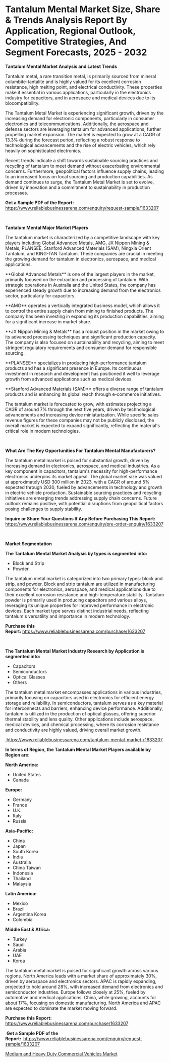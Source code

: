<p><h1>Tantalum Mental Market Size, Share & Trends Analysis Report By Application, Regional Outlook, Competitive Strategies, And Segment Forecasts, 2025 - 2032</h1></p><p><strong>Tantalum Mental Market Analysis and Latest Trends</strong></p>
<p><p>Tantalum metal, a rare transition metal, is primarily sourced from mineral columbite-tantalite and is highly valued for its excellent corrosion resistance, high melting point, and electrical conductivity. These properties make it essential in various applications, particularly in the electronics industry for capacitors, and in aerospace and medical devices due to its biocompatibility.</p><p>The Tantalum Metal Market is experiencing significant growth, driven by the increasing demand for electronic components, particularly in consumer electronics and telecommunications. Additionally, the aerospace and defense sectors are leveraging tantalum for advanced applications, further propelling market expansion. The market is expected to grow at a CAGR of 13.3% during the forecast period, reflecting a robust response to technological advancements and the rise of electric vehicles, which rely heavily on sophisticated electronics.</p><p>Recent trends indicate a shift towards sustainable sourcing practices and recycling of tantalum to meet demand without exacerbating environmental concerns. Furthermore, geopolitical factors influence supply chains, leading to an increased focus on local sourcing and production capabilities. As demand continues to surge, the Tantalum Metal Market is set to evolve, driven by innovation and a commitment to sustainability in production processes.</p></p>
<p><strong>Get a Sample PDF of the Report:&nbsp;</strong> <a href="https://www.reliablebusinessarena.com/enquiry/request-sample/1633207?utm_campaign=3552&utm_medium=2&utm_source=Github&utm_content=ia&utm_term=29032025&utm_id=tantalum-mental">https://www.reliablebusinessarena.com/enquiry/request-sample/1633207</a></p>
<p>&nbsp;</p>
<p><strong>Tantalum Mental Major Market Players</strong></p>
<p><p>The tantalum market is characterized by a competitive landscape with key players including Global Advanced Metals, AMG, JX Nippon Mining & Metals, PLANSEE, Stanford Advanced Materials (SAM), Ningxia Orient Tantalum, and KING-TAN Tantalum. These companies are crucial in meeting the growing demand for tantalum in electronics, aerospace, and medical applications.</p><p>**Global Advanced Metals** is one of the largest players in the market, primarily focused on the extraction and processing of tantalum. With strategic operations in Australia and the United States, the company has experienced steady growth due to increasing demand from the electronics sector, particularly for capacitors.</p><p>**AMG** operates a vertically integrated business model, which allows it to control the entire supply chain from mining to finished products. The company has been investing in expanding its production capabilities, aiming for a significant increase in market share. </p><p>**JX Nippon Mining & Metals** has a robust position in the market owing to its advanced processing techniques and significant production capacity. The company is also focused on sustainability and recycling, aiming to meet stringent regulatory requirements and consumer demand for responsible sourcing.</p><p>**PLANSEE** specializes in producing high-performance tantalum products and has a significant presence in Europe. Its continuous investment in research and development has positioned it well to leverage growth from advanced applications such as medical devices.</p><p>**Stanford Advanced Materials (SAM)** offers a diverse range of tantalum products and is enhancing its global reach through e-commerce initiatives.</p><p>The tantalum market is forecasted to grow, with estimates projecting a CAGR of around 7% through the next five years, driven by technological advancements and increasing device miniaturization. While specific sales revenue figures for these companies may not be publicly disclosed, the overall market is expected to expand significantly, reflecting the material's critical role in modern technologies.</p></p>
<p>&nbsp;</p>
<p><strong>What Are The Key Opportunities For Tantalum Mental Manufacturers?</strong></p>
<p><p>The tantalum metal market is poised for substantial growth, driven by increasing demand in electronics, aerospace, and medical industries. As a key component in capacitors, tantalum's necessity for high-performance electronics underpins its market appeal. The global market size was valued at approximately USD 300 million in 2023, with a CAGR of around 5% expected through 2030, fueled by advancements in technology and growth in electric vehicle production. Sustainable sourcing practices and recycling initiatives are emerging trends addressing supply chain concerns. Future outlook remains positive, with potential disruptions from geopolitical factors posing challenges to supply stability.</p></p>
<p><strong>Inquire or Share Your Questions If Any Before Purchasing This Report:</strong> <a href="https://www.reliablebusinessarena.com/enquiry/pre-order-enquiry/1633207?utm_campaign=3552&utm_medium=2&utm_source=Github&utm_content=ia&utm_term=29032025&utm_id=tantalum-mental">https://www.reliablebusinessarena.com/enquiry/pre-order-enquiry/1633207</a></p>
<p>&nbsp;</p>
<p><strong>Market Segmentation</strong></p>
<p><strong>The Tantalum Mental Market Analysis by types is segmented into:</strong></p>
<p><ul><li>Block and Strip</li><li>Powder</li></ul></p>
<p><p>The tantalum metal market is categorized into two primary types: block and strip, and powder. Block and strip tantalum are utilized in manufacturing components for electronics, aerospace, and medical applications due to their excellent corrosion resistance and high-temperature stability. Tantalum powder is primarily used in producing capacitors and various alloys, leveraging its unique properties for improved performance in electronic devices. Each market type serves distinct industrial needs, reflecting tantalum's versatility and importance in modern technology.</p></p>
<p><strong>Purchase this Report:&nbsp;</strong><a href="https://www.reliablebusinessarena.com/purchase/1633207?utm_campaign=3552&utm_medium=2&utm_source=Github&utm_content=ia&utm_term=29032025&utm_id=tantalum-mental">https://www.reliablebusinessarena.com/purchase/1633207</a></p>
<p>&nbsp;</p>
<p><strong>The Tantalum Mental Market Industry Research by Application is segmented into:</strong></p>
<p><ul><li>Capacitors</li><li>Semiconductors</li><li>Optical Glasses</li><li>Others</li></ul></p>
<p><p>The tantalum metal market encompasses applications in various industries, primarily focusing on capacitors used in electronics for efficient energy storage and reliability. In semiconductors, tantalum serves as a key material for interconnects and barriers, enhancing device performance. Additionally, tantalum is utilized in the production of optical glasses, offering superior thermal stability and lens quality. Other applications include aerospace, medical devices, and chemical processing, where its corrosion resistance and conductivity are highly valued, driving overall market growth.</p></p>
<p><a href="https://www.reliablebusinessarena.com/tantalum-mental-market-r1633207?utm_campaign=3552&utm_medium=2&utm_source=Github&utm_content=ia&utm_term=29032025&utm_id=tantalum-mental">&nbsp;https://www.reliablebusinessarena.com/tantalum-mental-market-r1633207</a></p>
<p><strong>In terms of Region, the Tantalum Mental Market Players available by Region are:</strong></p>
<p>
    <p> <strong> North America: </strong>
        <ul>
            <li>United States</li>
            <li>Canada</li>
        </ul>
        </p> 
    <p> <strong> Europe: </strong>
        <ul>
            <li>Germany</li>
            <li>France</li>
            <li>U.K.</li>
            <li>Italy</li>
            <li>Russia</li>
        </ul>
        </p> 
    <p> <strong> Asia-Pacific: </strong>
        <ul>
            <li>China</li>
            <li>Japan</li>
            <li>South Korea</li>
            <li>India</li>
            <li>Australia</li>
            <li>China Taiwan</li>
            <li>Indonesia</li>
            <li>Thailand</li>
            <li>Malaysia</li>
        </ul>
        </p> 
    <p> <strong> Latin America: </strong>
        <ul>
            <li>Mexico</li>
            <li>Brazil</li>
            <li>Argentina Korea</li>
            <li>Colombia</li>
        </ul>
        </p> 
    <p> <strong> Middle East & Africa: </strong>
        <ul>
            <li>Turkey</li>
            <li>Saudi</li>
            <li>Arabia</li>
            <li>UAE</li>
            <li>Korea</li>
        </ul>
    </p>
    </p>
<p><p>The tantalum metal market is poised for significant growth across various regions. North America leads with a market share of approximately 30%, driven by aerospace and electronics sectors. APAC is rapidly expanding, projected to hold around 28%, with increased demand from electronics and semiconductor industries. Europe follows closely at 25%, fueled by automotive and medical applications. China, while growing, accounts for about 17%, focusing on domestic manufacturing. North America and APAC are expected to dominate the market moving forward.</p></p>
<p><strong>Purchase this Report: </strong><a href="https://www.reliablebusinessarena.com/purchase/1633207?utm_campaign=3552&utm_medium=2&utm_source=Github&utm_content=ia&utm_term=29032025&utm_id=tantalum-mental">https://www.reliablebusinessarena.com/purchase/1633207</a></p>
<p>&nbsp;<strong>Get a Sample PDF of the Report:&nbsp;&nbsp;</strong><a href="https://www.reliablebusinessarena.com/enquiry/request-sample/1633207?utm_campaign=3552&utm_medium=2&utm_source=Github&utm_content=ia&utm_term=29032025&utm_id=tantalum-mental">https://www.reliablebusinessarena.com/enquiry/request-sample/1633207</a></p>
<p><strong></strong></p>
<p><p><a href="https://github.com/farjonazemi7/Market-Research-Report-List-1/blob/main/medium-and-heavy-duty-commercial-vehicles-market.md?utm_campaign=3552&utm_medium=2&utm_source=Github&utm_content=ia&utm_term=29032025&utm_id=tantalum-mental">Medium and Heavy Duty Commercial Vehicles Market</a></p></p>